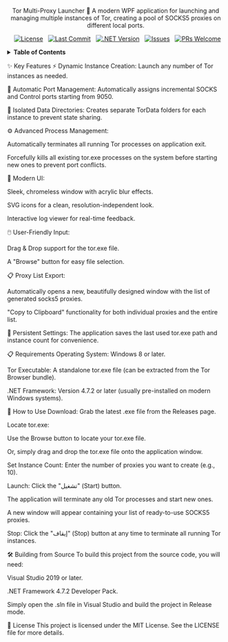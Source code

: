 <div align="center">

Tor Multi-Proxy Launcher 🚀
A modern WPF application for launching and managing multiple instances of Tor, creating a pool of SOCKS5 proxies on different local ports.

</div>

<p align="center">
  <a href="https://github.com/MoGLCL/TorProxy/blob/main/LICENSE"><img src="https://img.shields.io/github/license/MoGLCL/TorProxy" alt="License"></a>
  <a href="https://github.com/MoGLCL/TorProxy/commits/main"><img src="https://img.shields.io/github/last-commit/MoGLCL/TorProxy" alt="Last Commit"></a>
  <a href="#"><img src="https://img.shields.io/badge/.NET-Framework%204.7.2-blueviolet.svg" alt=".NET Version"></a>
  <a href="https://github.com/MoGLCL/TorProxy/issues"><img src="https://img.shields.io/github/issues/MoGLCL/TorProxy" alt="Issues"></a>
  <a href="#"><img src="https://img.shields.io/badge/PRs-welcome-brightgreen.svg" alt="PRs Welcome"></a>
</p>

<details>
<summary><strong>Table of Contents</strong></summary>

✨ Key Features

📋 Requirements

🚀 How to Use

🛠️ Building from Source

📄 License

</details>

✨ Key Features
⚡ Dynamic Instance Creation: Launch any number of Tor instances as needed.

🔄 Automatic Port Management: Automatically assigns incremental SOCKS and Control ports starting from 9050.

📁 Isolated Data Directories: Creates separate TorData folders for each instance to prevent state sharing.

⚙️ Advanced Process Management:

Automatically terminates all running Tor processes on application exit.

Forcefully kills all existing tor.exe processes on the system before starting new ones to prevent port conflicts.

🎨 Modern UI:

Sleek, chromeless window with acrylic blur effects.

SVG icons for a clean, resolution-independent look.

Interactive log viewer for real-time feedback.

🖱️ User-Friendly Input:

Drag & Drop support for the tor.exe file.

A "Browse" button for easy file selection.

📋 Proxy List Export:

Automatically opens a new, beautifully designed window with the list of generated socks5 proxies.

"Copy to Clipboard" functionality for both individual proxies and the entire list.

💾 Persistent Settings: The application saves the last used tor.exe path and instance count for convenience.

📋 Requirements
Operating System: Windows 8 or later.

Tor Executable: A standalone tor.exe file (can be extracted from the Tor Browser bundle).

.NET Framework: Version 4.7.2 or later (usually pre-installed on modern Windows systems).

🚀 How to Use
Download: Grab the latest .exe file from the Releases page.

Locate tor.exe:

Use the Browse button to locate your tor.exe file.

Or, simply drag and drop the tor.exe file onto the application window.

Set Instance Count: Enter the number of proxies you want to create (e.g., 10).

Launch: Click the "تشغيل" (Start) button.

The application will terminate any old Tor processes and start new ones.

A new window will appear containing your list of ready-to-use SOCKS5 proxies.

Stop: Click the "إيقاف" (Stop) button at any time to terminate all running Tor instances.

🛠️ Building from Source
To build this project from the source code, you will need:

Visual Studio 2019 or later.

.NET Framework 4.7.2 Developer Pack.

Simply open the .sln file in Visual Studio and build the project in Release mode.

📄 License
This project is licensed under the MIT License. See the LICENSE file for more details.
